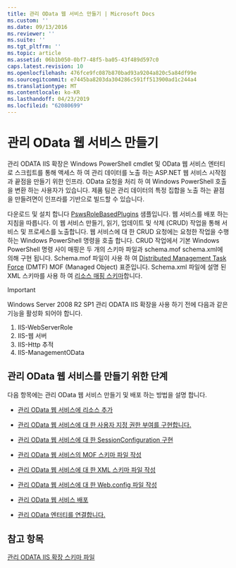 ```yaml
---
title: 관리 OData 웹 서비스 만들기 | Microsoft Docs
ms.custom: ''
ms.date: 09/13/2016
ms.reviewer: ''
ms.suite: ''
ms.tgt_pltfrm: ''
ms.topic: article
ms.assetid: 06b1b050-0bf7-48f5-ba05-43f489d597c0
caps.latest.revision: 10
ms.openlocfilehash: 476fce9fc087b870bad93a9204a820c5a84df99e
ms.sourcegitcommit: e7445ba8203da304286c591ff513900ad1c244a4
ms.translationtype: MT
ms.contentlocale: ko-KR
ms.lasthandoff: 04/23/2019
ms.locfileid: "62080699"
---
```

# <a name="creating-a-management-odata-web-service"></a>관리 OData 웹 서비스 만들기

관리 ODATA IIS 확장은 Windows PowerShell cmdlet 및 OData 웹 서비스 엔터티로 스크립트를 통해 액세스 하 여 관리 데이터를 노출 하는 ASP.NET 웹 서비스 시작점과 끝점을 만들기 위한 인프라. OData 요청을 처리 하 여 Windows PowerShell 호출을 변환 하는 사용자가 있습니다. 제품 팀은 관리 데이터의 특정 집합을 노출 하는 끝점을 만들려면이 인프라를 기반으로 빌드할 수 있습니다.

다운로드 및 설치 합니다 [PswsRoleBasedPlugins](https://code.msdn.microsoft.com:443/windowsdesktop/PswsRoleBasedPlugins-9c79b75a) 샘플입니다. 웹 서비스를 배포 하는 지침을 따릅니다. 이 웹 서비스 만들기, 읽기, 업데이트 및 삭제 (CRUD) 작업을 통해 서비스 및 프로세스를 노출합니다. 웹 서비스에 대 한 CRUD 요청에는 요청한 작업을 수행 하는 Windows PowerShell 명령을 호출 합니다. CRUD 작업에서 기본 Windows PowerShell 명령 사이 매핑은 두 개의 스키마 파일과 schema.mof schema.xml에 의해 구현 됩니다. Schema.mof 파일이 사용 하 여 [Distributed Management Task Force](https://www.dmtf.org/) (DMTF) MOF (Managed Object) 표준입니다. Schema.xml 파일에 설명 된 XML 스키마를 사용 하 여 [리소스 매핑 스키마](./resource-mapping-schema.md)합니다.

> [!IMPORTANT]
> Windows Server 2008 R2 SP1 관리 ODATA IIS 확장을 사용 하기 전에 다음과 같은 기능을 활성화 되어야 합니다.
>
> 1.  IIS-WebServerRole
> 2.  IIS-웹 서버
> 3.  IIS-Http 추적
> 4.  IIS-ManagementOData

## <a name="steps-for-creating-a-management-odata-web-service"></a>관리 OData 웹 서비스를 만들기 위한 단계

다음 항목에는 관리 OData 웹 서비스 만들기 및 배포 하는 방법을 설명 합니다.

- [관리 OData 웹 서비스에 리소스 추가](./adding-resources-to-a-management-odata-web-service.md)

- [관리 OData 웹 서비스에 대 한 사용자 지정 권한 부여를 구현합니다.](./implementing-custom-authorization-for-a-management-odata-web-service.md)

- [관리 OData 웹 서비스에 대 한 SessionConfiguration 구현](./implementing-sessionconfiguration-for-a-management-odata-web-service.md)

- [관리 OData 웹 서비스의 MOF 스키마 파일 작성](./authoring-the-mof-schema-file-for-a-management-odata-web-service.md)

- [관리 OData 웹 서비스에 대 한 XML 스키마 파일 작성](./authoring-the-xml-schema-file-for-a-management-odata-web-service.md)

- [관리 OData 웹 서비스에 대 한 Web.config 파일 작성](./authoring-the-web-config-file-for-a-management-odata-web-service.md)

- [관리 OData 웹 서비스 배포](./deploying-a-management-odata-web-service.md)

- [관리 OData 엔터티를 연결합니다.](./associating-management-odata-entities.md)

## <a name="see-also"></a>참고 항목

[관리 ODATA IIS 확장 스키마 파일](./management-odata-iis-extension-schema-files.md)
